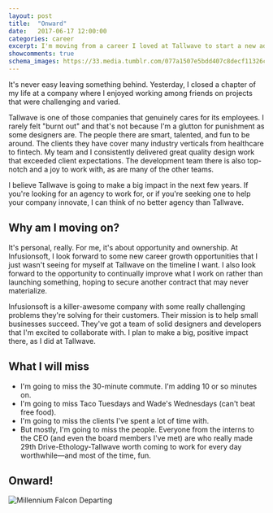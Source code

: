 ```yaml
---
layout: post
title:  "Onward"
date:   2017-06-17 12:00:00
categories: career
excerpt: I'm moving from a career I loved at Tallwave to start a new adventure at Infusionsoft
showcomments: true
schema_images: https://33.media.tumblr.com/077a1507e5bdd407c8decf11326c818f/tumblr_nmt01ogheD1u6l9wmo1_r2_500.gif
---
```


It's never easy leaving something behind. Yesterday, I closed a chapter of my life at a company where I enjoyed working among friends on projects that were challenging and varied.

Tallwave is one of those companies that genuinely cares for its employees. I rarely felt "burnt out" and that's not because I'm a glutton for punishment as some designers are. The people there are smart, talented, and fun to be around. The clients they have cover many industry verticals from healthcare to fintech. My team and I consistently delivered great quality design work that exceeded client expectations. The development team there is also top-notch and a joy to work with, as are many of the other teams.

I believe Tallwave is going to make a big impact in the next few years. If you're looking for an agency to work for, or if you're seeking one to help your company innovate, I can think of no better agency than Tallwave.

## Why am I moving on?

It's personal, really. For me, it's about opportunity and ownership. At Infusionsoft, I look forward to some new career growth opportunities that I just wasn't seeing for myself at Tallwave on the timeline I want. I also look forward to the opportunity to continually improve what I work on rather than launching something, hoping to secure another contract that may never materialize.

Infusionsoft is a killer-awesome company with some really challenging problems they're solving for their customers. Their mission is to help small businesses succeed. They've got a team of solid designers and developers that I'm excited to collaborate with. I plan to make a big, positive impact there, as I did at Tallwave.

## What I will miss

- I'm going to miss the 30-minute commute. I'm adding 10 or so minutes on.
- I'm going to miss Taco Tuesdays and Wade's Wednesdays (can't beat free food).
- I'm going to miss the clients I've spent a lot of time with.
- But mostly, I'm going to miss the people. Everyone from the interns to the CEO (and even the board members I've met) are who really made 29th Drive-Ethology-Tallwave worth coming to work for every day worthwhile&mdash;and most of the time, fun.

## Onward!

![Millennium Falcon Departing](https://33.media.tumblr.com/077a1507e5bdd407c8decf11326c818f/tumblr_nmt01ogheD1u6l9wmo1_r2_500.gif)

